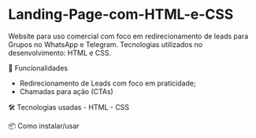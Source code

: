 # Landing-Page-com-HTML-e-CSS

Website para uso comercial com foco em redirecionamento de leads para Grupos no WhatsApp e Telegram. Tecnologias utilizados no desenvolvimento: HTML e CSS.

🚀 Funcionalidades
   - Redirecionamento de Leads com foco em praticidade;
   - Chamadas para ação (CTAs)

🛠️ Tecnologias usadas
    - HTML
    - CSS

📦 Como instalar/usar
    

